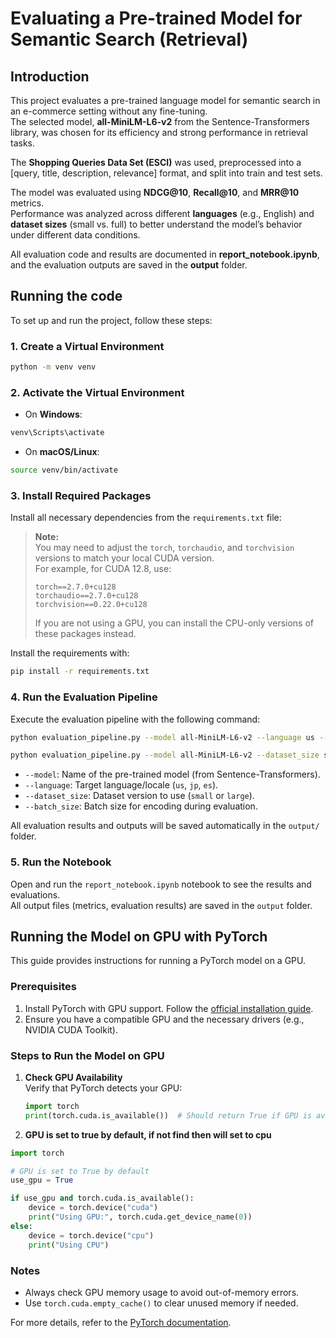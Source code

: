 # Evaluating a Pre-trained Model for Semantic Search (Retrieval)

## Introduction

This project evaluates a pre-trained language model for semantic search in an e-commerce setting without any fine-tuning.  
The selected model, **all-MiniLM-L6-v2** from the Sentence-Transformers library, was chosen for its efficiency and strong performance in retrieval tasks.

The **Shopping Queries Data Set (ESCI)** was used, preprocessed into a [query, title, description, relevance] format, and split into train and test sets.

The model was evaluated using **NDCG@10**, **Recall@10**, and **MRR@10** metrics.  
Performance was analyzed across different **languages** (e.g., English) and **dataset sizes** (small vs. full) to better understand the model’s behavior under different data conditions.

All evaluation code and results are documented in **report_notebook.ipynb**, and the evaluation outputs are saved in the **output** folder.

## Running the code
To set up and run the project, follow these steps:

### 1. Create a Virtual Environment

```bash
python -m venv venv
```

### 2. Activate the Virtual Environment

- On **Windows**:

```bash
venv\Scripts\activate
```

- On **macOS/Linux**:

```bash
source venv/bin/activate
```

### 3. Install Required Packages

Install all necessary dependencies from the `requirements.txt` file:

> **Note:**  
> You may need to adjust the `torch`, `torchaudio`, and `torchvision` versions to match your local CUDA version.  
> For example, for CUDA 12.8, use:
> ```
> torch==2.7.0+cu128
> torchaudio==2.7.0+cu128
> torchvision==0.22.0+cu128
> ```
>  
> If you are not using a GPU, you can install the CPU-only versions of these packages instead.

Install the requirements with:

```bash
pip install -r requirements.txt
```
### 4. Run the Evaluation Pipeline

Execute the evaluation pipeline with the following command:

```bash
python evaluation_pipeline.py --model all-MiniLM-L6-v2 --language us --dataset_size large --batch_size 128
```

```bash
python evaluation_pipeline.py --model all-MiniLM-L6-v2 --dataset_size small --batch_size 128
```

- `--model`: Name of the pre-trained model (from Sentence-Transformers).
- `--language`: Target language/locale (`us`, `jp`, `es`).
- `--dataset_size`: Dataset version to use (`small` or `large`).
- `--batch_size`: Batch size for encoding during evaluation.

All evaluation results and outputs will be saved automatically in the `output/` folder.

### 5. Run the Notebook

Open and run the `report_notebook.ipynb` notebook to see the results and evaluations.  
All output files (metrics, evaluation results) are saved in the `output` folder.

## Running the Model on GPU with PyTorch

This guide provides instructions for running a PyTorch model on a GPU.

### Prerequisites

1. Install PyTorch with GPU support. Follow the [official installation guide](https://pytorch.org/get-started/locally/).
2. Ensure you have a compatible GPU and the necessary drivers (e.g., NVIDIA CUDA Toolkit).

### Steps to Run the Model on GPU

1. **Check GPU Availability**  
    Verify that PyTorch detects your GPU:
    ```python
    import torch
    print(torch.cuda.is_available())  # Should return True if GPU is available
    ```
2. **GPU is set to true by default, if not find then will set to cpu**  
```python
import torch

# GPU is set to True by default
use_gpu = True

if use_gpu and torch.cuda.is_available():
    device = torch.device("cuda")
    print("Using GPU:", torch.cuda.get_device_name(0))
else:
    device = torch.device("cpu")
    print("Using CPU")
```

### Notes

- Always check GPU memory usage to avoid out-of-memory errors.
- Use `torch.cuda.empty_cache()` to clear unused memory if needed.

For more details, refer to the [PyTorch documentation](https://pytorch.org/docs/).  